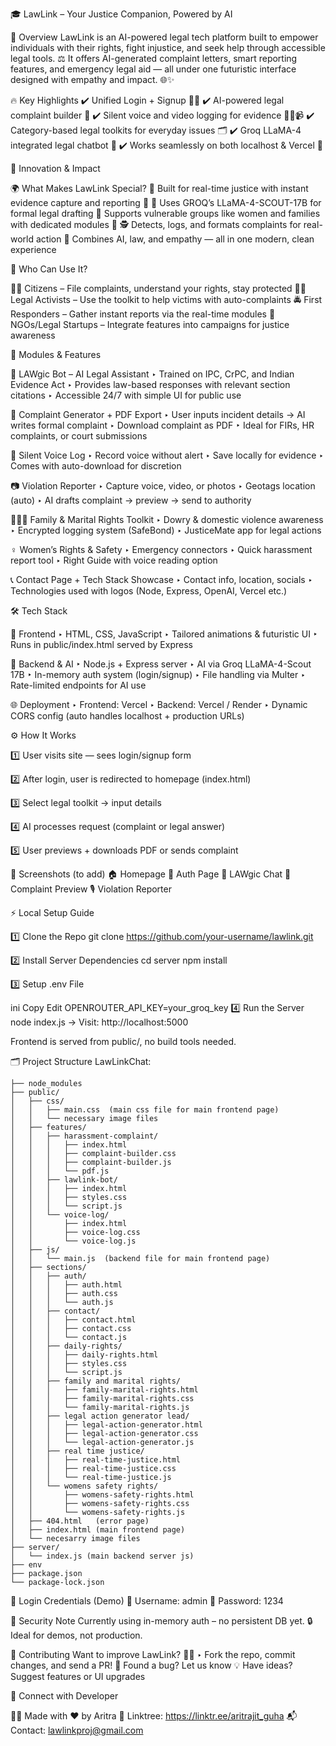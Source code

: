 🎓 LawLink – Your Justice Companion, Powered by AI

📖 Overview
LawLink is an AI-powered legal tech platform built to empower individuals with their rights, fight injustice, and seek help through accessible legal tools. ⚖️
It offers AI-generated complaint letters, smart reporting features, and emergency legal aid — all under one futuristic interface designed with empathy and impact. 🌐✨

🔥 Key Highlights
✔️ Unified Login + Signup 🧑‍💻
✔️ AI-powered legal complaint builder 🤖
✔️ Silent voice and video logging for evidence 🧾🎤📹
✔️ Category-based legal toolkits for everyday issues 🗂️
✔️ Groq LLaMA-4 integrated legal chatbot 💬
✔️ Works seamlessly on both localhost & Vercel 🚀

🎯 Innovation & Impact

🌍 What Makes LawLink Special?
🔹 Built for real-time justice with instant evidence capture and reporting
🔹 🧠 Uses GROQ’s LLaMA-4-SCOUT-17B for formal legal drafting
🔹 Supports vulnerable groups like women and families with dedicated modules
🔹 🕵️ Detects, logs, and formats complaints for real-world action
🔹 Combines AI, law, and empathy — all in one modern, clean experience

👥 Who Can Use It?

👩‍⚖️ Citizens – File complaints, understand your rights, stay protected
👩‍💻 Legal Activists – Use the toolkit to help victims with auto-complaints
🚔 First Responders – Gather instant reports via the real-time modules
🏢 NGOs/Legal Startups – Integrate features into campaigns for justice awareness

🚀 Modules & Features

🧠 LAWgic Bot – AI Legal Assistant
‣ Trained on IPC, CrPC, and Indian Evidence Act
‣ Provides law-based responses with relevant section citations
‣ Accessible 24/7 with simple UI for public use

📄 Complaint Generator + PDF Export
‣ User inputs incident details → AI writes formal complaint
‣ Download complaint as PDF
‣ Ideal for FIRs, HR complaints, or court submissions

🎤 Silent Voice Log
‣ Record voice without alert
‣ Save locally for evidence
‣ Comes with auto-download for discretion

📷 Violation Reporter
‣ Capture voice, video, or photos
‣ Geotags location (auto)
‣ AI drafts complaint → preview → send to authority

👨‍👩‍👧 Family & Marital Rights Toolkit
‣ Dowry & domestic violence awareness
‣ Encrypted logging system (SafeBond)
‣ JusticeMate app for legal actions

♀️ Women’s Rights & Safety
‣ Emergency connectors
‣ Quick harassment report tool
‣ Right Guide with voice reading option

📞 Contact Page + Tech Stack Showcase
‣ Contact info, location, socials
‣ Technologies used with logos (Node, Express, OpenAI, Vercel etc.)

🛠️ Tech Stack

🎨 Frontend
‣ HTML, CSS, JavaScript
‣ Tailored animations & futuristic UI
‣ Runs in public/index.html served by Express

🧠 Backend & AI
‣ Node.js + Express server
‣ AI via Groq LLaMA-4-Scout 17B
‣ In-memory auth system (login/signup)
‣ File handling via Multer
‣ Rate-limited endpoints for AI use

🌐 Deployment
‣ Frontend: Vercel
‣ Backend: Vercel / Render
‣ Dynamic CORS config (auto handles localhost + production URLs)

⚙️ How It Works

1️⃣ User visits site — sees login/signup form

2️⃣ After login, user is redirected to homepage (index.html)

3️⃣ Select legal toolkit → input details

4️⃣ AI processes request (complaint or legal answer)

5️⃣ User previews + downloads PDF or sends complaint

📸 Screenshots (to add)
🏠 Homepage
🔐 Auth Page
🧠 LAWgic Chat
📄 Complaint Preview
🎙️ Violation Reporter

⚡ Local Setup Guide

1️⃣ Clone the Repo
git clone https://github.com/your-username/lawlink.git

2️⃣ Install Server Dependencies
cd server
npm install

3️⃣ Setup .env File

ini
Copy
Edit
OPENROUTER_API_KEY=your_groq_key
4️⃣ Run the Server
node index.js
→ Visit: http://localhost:5000

Frontend is served from public/, no build tools needed.

🗂 Project Structure LawLinkChat:

    ├── node_modules
    ├── public/
    │   ├── css/
    │   │   ├── main.css  (main css file for main frontend page)
    │   │   └── necessary image files
    │   ├── features/
    │   │   ├── harassment-complaint/
    │   │   │   ├── index.html
    │   │   │   ├── complaint-builder.css
    │   │   │   ├── complaint-builder.js
    │   │   │   └── pdf.js
    │   │   ├── lawlink-bot/
    │   │   │   ├── index.html
    │   │   │   ├── styles.css
    │   │   │   └── script.js
    │   │   └── voice-log/
    │   │       ├── index.html
    │   │       ├── voice-log.css
    │   │       └── voice-log.js
    │   ├── js/
    │   │   └── main.js  (backend file for main frontend page)    
    │   ├── sections/
    │   │   ├── auth/
    │   │   │   ├── auth.html
    │   │   │   ├── auth.css
    │   │   │   └── auth.js
    │   │   ├── contact/
    │   │   │   ├── contact.html
    │   │   │   ├── contact.css
    │   │   │   └── contact.js
    │   │   ├── daily-rights/
    │   │   │   ├── daily-rights.html
    │   │   │   ├── styles.css
    │   │   │   └── script.js
    │   │   ├── family and marital rights/
    │   │   │   ├── family-marital-rights.html
    │   │   │   ├── family-marital-rights.css
    │   │   │   └── family-marital-rights.js
    │   │   ├── legal action generator lead/
    │   │   │   ├── legal-action-generator.html
    │   │   │   ├── legal-action-generator.css
    │   │   │   └── legal-action-generator.js
    │   │   ├── real time justice/
    │   │   │   ├── real-time-justice.html
    │   │   │   ├── real-time-justice.css
    │   │   │   └── real-time-justice.js
    │   │   └── womens safety rights/
    │   │       ├── womens-safety-rights.html
    │   │       ├── womens-safety-rights.css
    │   │       └── womens-safety-rights.js
    │   ├── 404.html   (error page)
    │   ├── index.html (main frontend page)
    │   └── necesarry image files
    ├── server/
    │   └── index.js (main backend server js)
    ├── env
    ├── package.json
    └── package-lock.json

🔐 Login Credentials (Demo)
👤 Username: admin
🔑 Password: 1234

🔐 Security Note
Currently using in-memory auth – no persistent DB yet.
🔒 Ideal for demos, not production.

🤝 Contributing
Want to improve LawLink? 🧑‍💻
‣ Fork the repo, commit changes, and send a PR!
🐛 Found a bug? Let us know
💡 Have ideas? Suggest features or UI upgrades

🔗 Connect with Developer

👨‍💻 Made with ❤️ by Aritra
🔗 Linktree: https://linktr.ee/aritrajit_guha
📬 Contact: lawlinkproj@gmail.com

